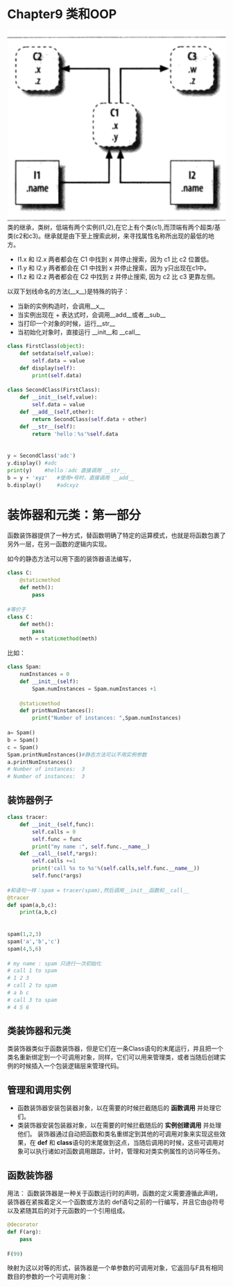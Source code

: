 # Chapter9 类和OOP
![](picture/2019-03-18-20-50-25.png)
类的继承，类树，低端有两个实例(l1,l2),在它上有个类(c1),而顶端有两个超类/基类(c2和c3)。继承就是由下至上搜索此树，来寻找属性名称所出现的最低的地方。
* I1.x 和 I2.x 两者都会在 C1 中找到 x 并停止搜索，因为 c1 比 c2 位置低。
* I1.y 和 I2.y 两者都会在 C1 中找到 x 并停止搜索，因为 y只出现在c1中。 
* I1.z 和 I2.z 两者都会在 C2 中找到 z 并停止搜索, 因为 c2 比 c3 更靠左侧。

以双下划线命名的方法(\_\_x\_\_)是特殊的钩子：
* 当新的实例构造时，会调用\_\_x\_\_
* 当实例出现在 + 表达式时，会调用\_\_add\_\_或者\_\_sub\_\_
* 当打印一个对象的时候，运行\_\_str\_\_
* 当初始化对象时，直接运行 \_\_init\_\_和 \_\_call\_\_

```python
class FirstClass(object):
    def setdata(self,value):
        self.data = value
    def display(self):
        print(self.data)

class SecondClass(FirstClass):
    def __init__(self,value):
        self.data = value
    def __add__(self,other):
        return SecondClass(self.data + other)
    def __str__(self):
        return 'hello：%s'%self.data


y = SecondClass('adc') 
y.display() #adc
print(y)    #hello：adc 直接调用 __str__
b = y + 'xyz'   #使用+号时，直接调用 __add__
b.display()     #adcxyz
```
# 装饰器和元类：第一部分
函数装饰器提供了一种方式，替函数明确了特定的运算模式，也就是将函数包裹了另外一层，在另一函数的逻辑内实现。

如今的静态方法可以用下面的装饰器语法编写，
```python
class C:
    @staticmethod
    def meth():
        pass

#等价于
class C：
    def meth():
        pass
    meth = staticmethod(meth)
```

比如：
```python
class Spam:
    numInstances = 0
    def __init__(self):
        Spam.numInstances = Spam.numInstances +1
    
    @staticmethod
    def printNumInstances():
        print("Number of instances: ",Spam.numInstances)

a= Spam()
b = Spam()
c = Spam()
Spam.printNumInstances()#静态方法可以不用实例参数
a.printNumInstances()
# Number of instances:  3
# Number of instances:  3
```
## 装饰器例子
```python
class tracer:
    def __init__(self,func):
        self.calls = 0
        self.func = func
        print("my name :", self.func.__name__)
    def __call__(self,*args):
        self.calls +=1
        print('call %s to %s'%(self.calls,self.func.__name__))
        self.func(*args)
    
#和语句一样：spam = tracer(spam),然后调用__init__函数和__call__
@tracer
def spam(a,b,c):    
    print(a,b,c)


spam(1,2,3)
spam('a','b','c')
spam(4,5,6)    

# my name : spam 只进行一次初始化
# call 1 to spam
# 1 2 3
# call 2 to spam
# a b c
# call 3 to spam
# 4 5 6
```
## 类装饰器和元类
类装饰器类似于函数装饰器，但是它们在一条Class语句的末尾运行，并且把一个类名重新绑定到一个可调用对象，同样，它们可以用来管理类，或者当随后创建实例的时候插入一个包装逻辑层来管理代码。
## 管理和调用实例
* 函数装饰器安装包装器对象，以在需要的时候拦截随后的 **函数调用** 并处理它们。
* 类装饰器安装包装器对象，以在需要的时候拦截随后的 **实例创建调用** 并处理他们。
装饰器通过自动把函数和类名重绑定到其他的可调用对象来实现这些效果，在 **def** 和 **class**语句的末尾做到这点，当随后调用的时候，这些可调用对象可以执行诸如对函数调用跟踪，计时，管理和对类实例属性的访问等任务。

## 函数装饰器
用法：
函数装饰器是一种关于函数运行时的声明，函数的定义需要遵循此声明，装饰器在紧挨着定义一个函数或方法的 def语句之前的一行编写，并且它由@符号以及紧随其后的对于元函数的一个引用组成。
```python
@decorator
def F(arg):
    pass
    
F(99)
```
映射为这以对等的形式，装饰器是一个单参数的可调用对象，它返回与F具有相同数目的参数的一个可调用对象：
```python

```
